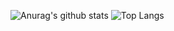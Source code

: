 ![Anurag's github stats](https://github-readme-stats.vercel.app/api?username=RyanTokManMokMTM&theme=outrun&show_icons=true)
![Top Langs](https://github-readme-stats.vercel.app/api/top-langs/?username=hsiangfeng&layout=compact&theme=outrun)

<!--
**RyanTokManMokMTM/RyanTokManMokMTM** is a ✨ _special_ ✨ repository because its `README.md` (this file) appears on your GitHub profile.

Here are some ideas to get you started:

- 🔭 I’m currently working on ...
- 🌱 I’m currently learning ...
- 👯 I’m looking to collaborate on ...
- 🤔 I’m looking for help with ...
- 💬 Ask me about ...
- 📫 How to reach me: ...
- 😄 Pronouns: ...
- ⚡ Fun fact: ...
-->
